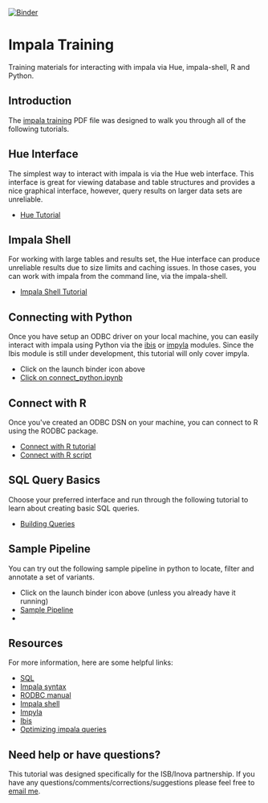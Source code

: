 [![Binder](http://mybinder.org/badge.svg)](http://mybinder.org/repo/summerela/impala_training)

# Impala Training
Training materials for interacting with impala via Hue, impala-shell, R and Python. 

## Introduction
The [impala training](https://github.com/summerela/impala_training/blob/master/impala_training_public.pdf) PDF file was designed to walk you through all of the following tutorials. 

## Hue Interface
The simplest way to interact with impala is via the Hue web interface. This interface is great for viewing database and table structures and provides a nice graphical interface, however, query results on larger data sets are unreliable. 

- [Hue Tutorial](https://github.com/summerela/impala_training/blob/master/using_hue.pdf)  

## Impala Shell 
For working with large tables and results set, the Hue interface can produce unreliable results due to size limits and caching issues. In those cases, you can work with impala from the command line, via the impala-shell.

- [Impala Shell Tutorial](https://github.com/summerela/impala_training/blob/master/impala_shell.ipynb)

## Connecting with Python
Once you have setup an ODBC driver on your local machine, you can easily interact with impala using Python via the [ibis](http://www.ibis-project.org/) or [impyla](https://github.com/cloudera/impyla) modules. Since the Ibis module is still under development, this tutorial will only cover impyla.

- Click on the launch binder icon above  
- [Click on connect_python.ipynb](https://github.com/summerela/impala_training/blob/master/connect_python.ipynb)  

## Connect with R
Once you've created an ODBC DSN on your machine, you can connect to R using the RODBC package. 

- [Connect with R tutorial](https://github.com/summerela/impala_training/blob/master/connect_with_R.md)  
- [Connect with R script](https://github.com/summerela/impala_training/blob/master/connect_R.R)  

## SQL Query Basics
Choose your preferred interface and run through the following tutorial to learn about creating basic SQL queries. 

- [Building Queries](https://github.com/summerela/impala_training/blob/master/building_queries.md)  

## Sample Pipeline
You can try out the following sample pipeline in python to locate, filter and annotate a set of variants. 

- Click on the launch binder icon above (unless you already have it running)
- [Sample Pipeline](https://github.com/summerela/impala_training/blob/master/variant_pipeline_python.ipynb)
- 
## Resources
For more information, here are some helpful links: 

- [SQL](http://www.w3schools.com/sql/default.asp)  
- [Impala syntax](http://www.cloudera.com/content/www/en-us/documentation/enterprise/latest/topics/impala_langref.html)
- [RODBC manual](https://cran.r-project.org/web/packages/RODBC/RODBC.pdf)
- [Impala shell](http://www.cloudera.com/content/www/en-us/documentation/archive/impala/2-x/2-1-x/topics/impala_impala_shell.html)
- [Impyla](https://github.com/cloudera/impyla)
- [Ibis](http://www.ibis-project.org/)
- [Optimizing impala queries](http://www.cloudera.com/content/www/en-us/documentation/archive/impala/2-x/2-1-x/topics/impala_performance.html)

## Need help or have questions? 
This tutorial was designed specifically for the ISB/Inova partnership. If you have any questions/comments/corrections/suggestions please feel free to [email me](mailto:selasady@systemsbiology.org).

